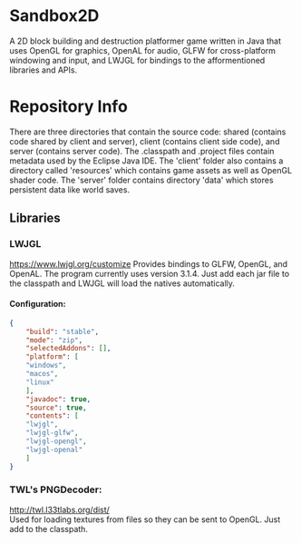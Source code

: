 # Sandbox2D
A 2D block building and destruction platformer game written in Java that uses OpenGL for graphics, OpenAL for audio, GLFW for cross-platform windowing and input, and LWJGL for bindings to the afformentioned libraries and APIs.   

# Repository Info
There are three directories that contain the source code: shared (contains code shared by client and server), client (contains client side code), and server (contains server code). The .classpath and .project files contain metadata used by the Eclipse Java IDE. The 'client' folder also contains a directory called 'resources' which contains game assets as well as OpenGL shader code. The 'server' folder contains directory 'data' which stores persistent data like world saves.  

## Libraries
### LWJGL
https://www.lwjgl.org/customize
Provides bindings to GLFW, OpenGL, and OpenAL. The program currently uses version 3.1.4. Just add each jar file to the classpath and LWJGL will load the natives automatically.

#### Configuration: 
```json
{
	"build": "stable",
	"mode": "zip",
	"selectedAddons": [],
	"platform": [
	"windows",
	"macos",
	"linux"
	],
	"javadoc": true,
	"source": true,
	"contents": [
	"lwjgl",
	"lwjgl-glfw",
	"lwjgl-opengl",
	"lwjgl-openal"
	]
}
```
### TWL's PNGDecoder:
http://twl.l33tlabs.org/dist/   
Used for loading textures from files so they can be sent to OpenGL. Just add to the classpath.
